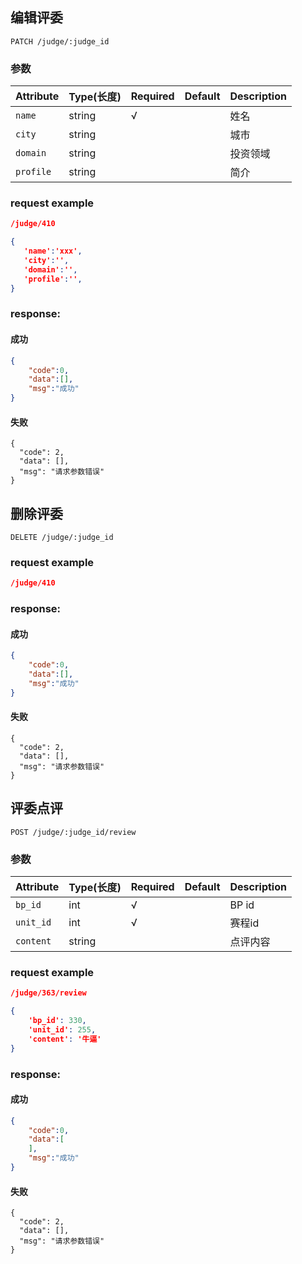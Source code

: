 ## 编辑评委

```
PATCH /judge/:judge_id
```
### 参数
| Attribute | Type(长度) | Required | Default | Description |
| ---------- | --- | -------- | ---- | ----------- |
| `name` | string | √ | |姓名|
| `city` | string |  | |城市|
| `domain` | string |  | |投资领域|
| `profile` | string |  | |简介|

### request example
```json
/judge/410

{
   'name':'xxx',
   'city':'',
   'domain':'',
   'profile':'',
}
```

### response:
#### 成功
```json
{
    "code":0,
    "data":[],
    "msg":"成功"
}
```
#### 失败
```
{
  "code": 2,
  "data": [],
  "msg": "请求参数错误"
}
```


## 删除评委

```
DELETE /judge/:judge_id
```

### request example
```json
/judge/410
```

### response:
#### 成功
```json
{
    "code":0,
    "data":[],
    "msg":"成功"
}
```
#### 失败
```
{
  "code": 2,
  "data": [],
  "msg": "请求参数错误"
}
```


## 评委点评

```
POST /judge/:judge_id/review
```
### 参数
| Attribute | Type(长度) | Required | Default | Description |
| ---------- | --- | -------- | ---- | ----------- |
| `bp_id` | int | √ | |BP id|
| `unit_id` | int | √ | |赛程id|
| `content` | string | | |点评内容|

### request example
```json
/judge/363/review

{
    'bp_id': 330,
    'unit_id': 255,
    'content': '牛逼'
}
```

### response:
#### 成功
```json
{
    "code":0,
    "data":[
    ],
    "msg":"成功"
}
```
#### 失败
```
{
  "code": 2,
  "data": [],
  "msg": "请求参数错误"
}
```